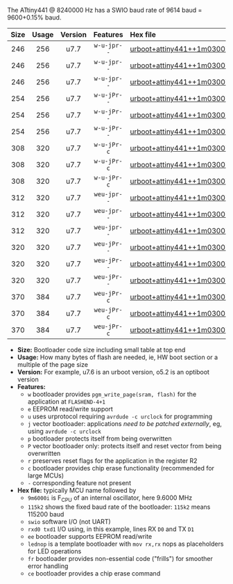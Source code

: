 The ATtiny441 @ 8240000 Hz has a SWIO baud rate of 9614 baud = 9600+0.15% baud.

|Size|Usage|Version|Features|Hex file|
|:-:|:-:|:-:|:-:|:--|
|246|256|u7.7|`w-u-jpr--`|[urboot+attiny441++1m0300i++++1k2_swio_rxa2_txa1_lednop.hex](https://raw.githubusercontent.com/stefanrueger/urboot.hex/main/mcus/attiny441/internal_oscillator/fint++1m0300_Hz/br++++1k2_bps/urboot+attiny441++1m0300i++++1k2_swio_rxa2_txa1_lednop.hex)|
|246|256|u7.7|`w-u-jpr--`|[urboot+attiny441++1m0300i++++1k2_swio_rxa4_txa5_lednop.hex](https://raw.githubusercontent.com/stefanrueger/urboot.hex/main/mcus/attiny441/internal_oscillator/fint++1m0300_Hz/br++++1k2_bps/urboot+attiny441++1m0300i++++1k2_swio_rxa4_txa5_lednop.hex)|
|246|256|u7.7|`w-u-jpr--`|[urboot+attiny441++1m0300i++++1k2_swio_rxb2_txa7_lednop.hex](https://raw.githubusercontent.com/stefanrueger/urboot.hex/main/mcus/attiny441/internal_oscillator/fint++1m0300_Hz/br++++1k2_bps/urboot+attiny441++1m0300i++++1k2_swio_rxb2_txa7_lednop.hex)|
|254|256|u7.7|`w-u-jPr--`|[urboot+attiny441++1m0300i++++1k2_swio_rxa2_txa1.hex](https://raw.githubusercontent.com/stefanrueger/urboot.hex/main/mcus/attiny441/internal_oscillator/fint++1m0300_Hz/br++++1k2_bps/urboot+attiny441++1m0300i++++1k2_swio_rxa2_txa1.hex)|
|254|256|u7.7|`w-u-jPr--`|[urboot+attiny441++1m0300i++++1k2_swio_rxa4_txa5.hex](https://raw.githubusercontent.com/stefanrueger/urboot.hex/main/mcus/attiny441/internal_oscillator/fint++1m0300_Hz/br++++1k2_bps/urboot+attiny441++1m0300i++++1k2_swio_rxa4_txa5.hex)|
|254|256|u7.7|`w-u-jPr--`|[urboot+attiny441++1m0300i++++1k2_swio_rxb2_txa7.hex](https://raw.githubusercontent.com/stefanrueger/urboot.hex/main/mcus/attiny441/internal_oscillator/fint++1m0300_Hz/br++++1k2_bps/urboot+attiny441++1m0300i++++1k2_swio_rxb2_txa7.hex)|
|308|320|u7.7|`w-u-jPr-c`|[urboot+attiny441++1m0300i++++1k2_swio_rxa2_txa1_lednop_fr_ce.hex](https://raw.githubusercontent.com/stefanrueger/urboot.hex/main/mcus/attiny441/internal_oscillator/fint++1m0300_Hz/br++++1k2_bps/urboot+attiny441++1m0300i++++1k2_swio_rxa2_txa1_lednop_fr_ce.hex)|
|308|320|u7.7|`w-u-jPr-c`|[urboot+attiny441++1m0300i++++1k2_swio_rxa4_txa5_lednop_fr_ce.hex](https://raw.githubusercontent.com/stefanrueger/urboot.hex/main/mcus/attiny441/internal_oscillator/fint++1m0300_Hz/br++++1k2_bps/urboot+attiny441++1m0300i++++1k2_swio_rxa4_txa5_lednop_fr_ce.hex)|
|308|320|u7.7|`w-u-jPr-c`|[urboot+attiny441++1m0300i++++1k2_swio_rxb2_txa7_lednop_fr_ce.hex](https://raw.githubusercontent.com/stefanrueger/urboot.hex/main/mcus/attiny441/internal_oscillator/fint++1m0300_Hz/br++++1k2_bps/urboot+attiny441++1m0300i++++1k2_swio_rxb2_txa7_lednop_fr_ce.hex)|
|312|320|u7.7|`weu-jpr--`|[urboot+attiny441++1m0300i++++1k2_swio_rxa2_txa1_ee_lednop.hex](https://raw.githubusercontent.com/stefanrueger/urboot.hex/main/mcus/attiny441/internal_oscillator/fint++1m0300_Hz/br++++1k2_bps/urboot+attiny441++1m0300i++++1k2_swio_rxa2_txa1_ee_lednop.hex)|
|312|320|u7.7|`weu-jpr--`|[urboot+attiny441++1m0300i++++1k2_swio_rxa4_txa5_ee_lednop.hex](https://raw.githubusercontent.com/stefanrueger/urboot.hex/main/mcus/attiny441/internal_oscillator/fint++1m0300_Hz/br++++1k2_bps/urboot+attiny441++1m0300i++++1k2_swio_rxa4_txa5_ee_lednop.hex)|
|312|320|u7.7|`weu-jpr--`|[urboot+attiny441++1m0300i++++1k2_swio_rxb2_txa7_ee_lednop.hex](https://raw.githubusercontent.com/stefanrueger/urboot.hex/main/mcus/attiny441/internal_oscillator/fint++1m0300_Hz/br++++1k2_bps/urboot+attiny441++1m0300i++++1k2_swio_rxb2_txa7_ee_lednop.hex)|
|320|320|u7.7|`weu-jPr--`|[urboot+attiny441++1m0300i++++1k2_swio_rxa2_txa1_ee.hex](https://raw.githubusercontent.com/stefanrueger/urboot.hex/main/mcus/attiny441/internal_oscillator/fint++1m0300_Hz/br++++1k2_bps/urboot+attiny441++1m0300i++++1k2_swio_rxa2_txa1_ee.hex)|
|320|320|u7.7|`weu-jPr--`|[urboot+attiny441++1m0300i++++1k2_swio_rxa4_txa5_ee.hex](https://raw.githubusercontent.com/stefanrueger/urboot.hex/main/mcus/attiny441/internal_oscillator/fint++1m0300_Hz/br++++1k2_bps/urboot+attiny441++1m0300i++++1k2_swio_rxa4_txa5_ee.hex)|
|320|320|u7.7|`weu-jPr--`|[urboot+attiny441++1m0300i++++1k2_swio_rxb2_txa7_ee.hex](https://raw.githubusercontent.com/stefanrueger/urboot.hex/main/mcus/attiny441/internal_oscillator/fint++1m0300_Hz/br++++1k2_bps/urboot+attiny441++1m0300i++++1k2_swio_rxb2_txa7_ee.hex)|
|370|384|u7.7|`weu-jPr-c`|[urboot+attiny441++1m0300i++++1k2_swio_rxa2_txa1_ee_lednop_fr_ce.hex](https://raw.githubusercontent.com/stefanrueger/urboot.hex/main/mcus/attiny441/internal_oscillator/fint++1m0300_Hz/br++++1k2_bps/urboot+attiny441++1m0300i++++1k2_swio_rxa2_txa1_ee_lednop_fr_ce.hex)|
|370|384|u7.7|`weu-jPr-c`|[urboot+attiny441++1m0300i++++1k2_swio_rxa4_txa5_ee_lednop_fr_ce.hex](https://raw.githubusercontent.com/stefanrueger/urboot.hex/main/mcus/attiny441/internal_oscillator/fint++1m0300_Hz/br++++1k2_bps/urboot+attiny441++1m0300i++++1k2_swio_rxa4_txa5_ee_lednop_fr_ce.hex)|
|370|384|u7.7|`weu-jPr-c`|[urboot+attiny441++1m0300i++++1k2_swio_rxb2_txa7_ee_lednop_fr_ce.hex](https://raw.githubusercontent.com/stefanrueger/urboot.hex/main/mcus/attiny441/internal_oscillator/fint++1m0300_Hz/br++++1k2_bps/urboot+attiny441++1m0300i++++1k2_swio_rxb2_txa7_ee_lednop_fr_ce.hex)|

- **Size:** Bootloader code size including small table at top end
- **Usage:** How many bytes of flash are needed, ie, HW boot section or a multiple of the page size
- **Version:** For example, u7.6 is an urboot version, o5.2 is an optiboot version
- **Features:**
  + `w` bootloader provides `pgm_write_page(sram, flash)` for the application at `FLASHEND-4+1`
  + `e` EEPROM read/write support
  + `u` uses urprotocol requiring `avrdude -c urclock` for programming
  + `j` vector bootloader: applications *need to be patched externally*, eg, using `avrdude -c urclock`
  + `p` bootloader protects itself from being overwritten
  + `P` vector bootloader only: protects itself and reset vector from being overwritten
  + `r` preserves reset flags for the application in the register R2
  + `c` bootloader provides chip erase functionality (recommended for large MCUs)
  + `-` corresponding feature not present
- **Hex file:** typically MCU name followed by
  + `9m6000i` is F<sub>CPU</sub> of an internal oscillator, here 9.6000 MHz
  + `115k2` shows the fixed baud rate of the bootloader: `115k2` means 115200 baud
  + `swio` software I/O (not UART)
  + `rxd0 txd1` I/O using, in this example, lines RX `D0` and TX `D1`
  + `ee` bootloader supports EEPROM read/write
  + `lednop` is a template bootloader with `mov rx,rx` nops as placeholders for LED operations
  + `fr` bootloader provides non-essential code ("frills") for smoother error handling
  + `ce` bootloader provides a chip erase command
